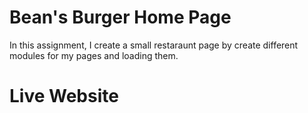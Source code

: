 # Bean's Burger Home Page

In this assignment, I create a small restaraunt page by create different modules for my pages and loading them.

# Live Website

